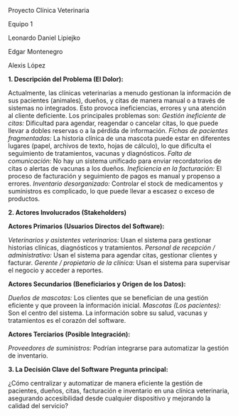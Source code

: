 Proyecto Clínica Veterinaria

Equipo 1

Leonardo Daniel Lipiejko

Edgar Montenegro

Alexis López


**1. Descripción del Problema (El Dolor):**

Actualmente, las clínicas veterinarias a menudo gestionan la información de sus
pacientes (animales), dueños, y citas de manera manual o a través de sistemas no integrados. Esto provoca ineficiencias, errores
y una atención al cliente deficiente. Los principales problemas son:
*Gestión ineficiente de citas:* Dificultad para agendar, reagendar o cancelar citas, lo que puede llevar a dobles reservas o a la
pérdida de información.
*Fichas de pacientes fragmentadas:* La historia clínica de una mascota puede estar en diferentes lugares (papel, archivos
de texto, hojas de cálculo), lo que dificulta el seguimiento de tratamientos, vacunas y diagnósticos.
*Falta de comunicación:* No hay un sistema unificado para enviar recordatorios de citas o alertas de vacunas a los dueños.
*Ineficiencia en la facturación:* El proceso de facturación y seguimiento de pagos es manual y propenso a errores.
*Inventario desorganizado:* Controlar el stock de medicamentos y suministros es complicado, lo que puede llevar a escasez o
exceso de productos.

**2. Actores Involucrados (Stakeholders)**

**Actores Primarios (Usuarios Directos del Software):**

*Veterinarios y asistentes veterinarios:* Usan el sistema para gestionar historias clínicas, diagnósticos y tratamientos.
*Personal de recepción / administrativo:* Usan el sistema para agendar citas, gestionar clientes y facturar.
*Gerente / propietario de la clínica:* Usan el sistema para supervisar el negocio y acceder a reportes.

**Actores Secundarios (Beneficiarios y Origen de los Datos):**

*Dueños de mascotas:* Los clientes que se benefician de una gestión eficiente y que proveen la información inicial.
*Mascotas (Los pacientes):* Son el centro del sistema. La información sobre su salud, vacunas y tratamientos es el corazón del software.

**Actores Terciarios (Posible Integración):**

*Proveedores de suministros:* Podrían integrarse para automatizar la gestión de inventario.

**3. La Decisión Clave del Software Pregunta principal:**

¿Cómo centralizar y automatizar de manera eficiente la gestión de pacientes, dueños, citas, facturación e inventario en una
clínica veterinaria, asegurando accesibilidad desde cualquier dispositivo y mejorando la calidad del servicio?
